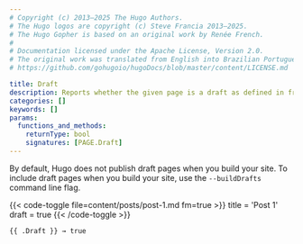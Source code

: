 ```yaml
---
# Copyright (c) 2013–2025 The Hugo Authors.
# The Hugo logos are copyright (c) Steve Francia 2013–2025.
# The Hugo Gopher is based on an original work by Renée French.
#
# Documentation licensed under the Apache License, Version 2.0.
# The original work was translated from English into Brazilian Portuguese.
# https://github.com/gohugoio/hugoDocs/blob/master/content/LICENSE.md

title: Draft
description: Reports whether the given page is a draft as defined in front matter.
categories: []
keywords: []
params:
  functions_and_methods:
    returnType: bool
    signatures: [PAGE.Draft]
---
```


By default, Hugo does not publish draft pages when you build your site. To include draft pages when you build your site, use the `--buildDrafts` command line flag.

{{< code-toggle file=content/posts/post-1.md fm=true >}}
title = 'Post 1'
draft = true
{{< /code-toggle >}}

```go-html-template
{{ .Draft }} → true
```
